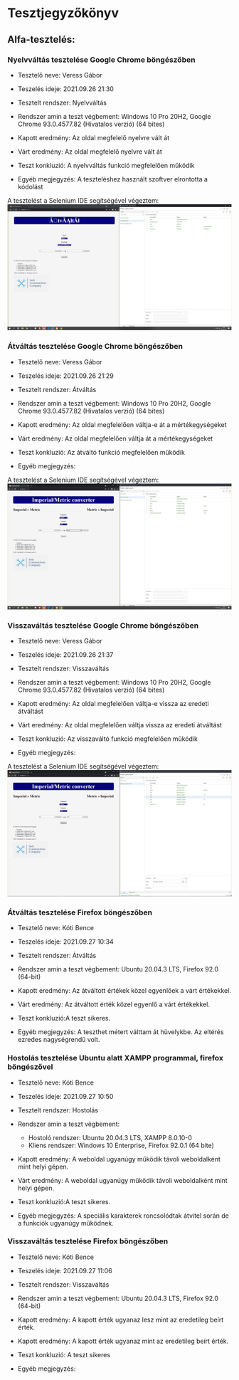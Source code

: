 # Tesztjegyzőkönyv

## Alfa-tesztelés:

### Nyelvváltás tesztelése Google Chrome böngészőben

- Tesztelő neve: Veress Gábor

- Teszelés ideje: 2021.09.26 21:30

- Tesztelt rendszer: Nyelvváltás

- Rendszer amin a teszt végbement: Windows 10 Pro 20H2, Google Chrome 93.0.4577.82 (Hivatalos verzió) (64 bites)

- Kapott eredmény: Az oldal megfelelő 
        nyelvre vált át

- Várt eredmény: Az oldal megfelelő nyelvre vált át

- Teszt konkluzió: A nyelvváltás funkció megfelelően működik

- Egyéb megjegyzés: A teszteléshez használt szoftver elrontotta a kódolást

A tesztelést a Selenium IDE segítségével végeztem:
![Kép a nyelvváltás tesztelésről](/images/nyelv-teszt.png)



### Átváltás tesztelése Google Chrome böngészőben

- Tesztelő neve: Veress Gábor

- Teszelés ideje: 2021.09.26 21:29

- Tesztelt rendszer: Átváltás

- Rendszer amin a teszt végbement: Windows 10 Pro 20H2, Google Chrome 93.0.4577.82 (Hivatalos verzió) (64 bites)

- Kapott eredmény: Az oldal megfelelően váltja-e át a mértékegységeket

- Várt eredmény: Az oldal megfelelően váltja át a mértékegységeket

- Teszt konkluzió: Az átváltó funkció megfelelően működik

- Egyéb megjegyzés:

A tesztelést a Selenium IDE segítségével végeztem:
![Kép az átváltás tesztelésről](/images/atvalto-teszt.png)


### Visszaváltás tesztelése Google Chrome böngészőben 
- Tesztelő neve: Veress Gábor

- Teszelés ideje: 2021.09.26 21:37

- Tesztelt rendszer: Visszaváltás

- Rendszer amin a teszt végbement: Windows 10 Pro 20H2, Google Chrome 93.0.4577.82 (Hivatalos verzió) (64 bites)

- Kapott eredmény: Az oldal megfelelően váltja-e vissza az eredeti átváltást

- Várt eredmény: Az oldal megfelelően váltja vissza az eredeti átváltást

- Teszt konkluzió: Az visszaváltó funkció megfelelően működik

- Egyéb megjegyzés:

A tesztelést a Selenium IDE segítségével végeztem:
![Kép a visszaváltás tesztelésről](/images/reverse-button-teszt.png)

### Átváltás tesztelése Firefox böngészőben

- Tesztelő neve: Kóti Bence

- Teszelés ideje: 2021.09.27 10:34

- Tesztelt rendszer: Átváltás

- Rendszer amin a teszt végbement: Ubuntu 20.04.3 LTS, Firefox 92.0 (64-bit)

- Kapott eredmény: Az átváltott értékek közel egyenlőek a várt értékekkel.     

- Várt eredmény: Az átváltott érték közel egyenlő a várt értékekkel.     

- Teszt konkluzió:A teszt sikeres.

- Egyéb megjegyzés: A teszthet métert válttam át hüvelykbe. Az eltérés ezredes nagységrendű volt.

### Hostolás tesztelése Ubuntu alatt XAMPP programmal, firefox böngészővel

- Tesztelő neve: Kóti Bence

- Teszelés ideje: 2021.09.27 10:50

- Tesztelt rendszer: Hostolás

- Rendszer amin a teszt végbement:
  - Hostoló rendszer: Ubuntu 20.04.3 LTS, XAMPP 8.0.10-0
  - Kliens rendszer: Windows 10 Enterprise, Firefox 92.0.1 (64 bite)

- Kapott eredmény: A weboldal ugyanúgy működik távoli weboldalként mint helyi gépen.

- Várt eredmény: A weboldal ugyanúgy működik távoli weboldalként mint helyi gépen.

- Teszt konkluzió:A teszt sikeres.

- Egyéb megjegyzés: A speciális karakterek roncsolódtak átvitel során de a funkciók ugyanúgy működnek.

### Visszaváltás tesztelése Firefox böngészőben 
- Tesztelő neve: Kóti Bence

- Teszelés ideje: 2021.09.27 11:06

- Tesztelt rendszer: Visszaváltás

- Rendszer amin a teszt végbement: Ubuntu 20.04.3 LTS, Firefox 92.0 (64-bit)

- Kapott eredmény: A kapott érték ugyanaz lesz mint az eredetileg beírt érték.

- Kapott eredmény: A kapott érték ugyanaz mint az eredetileg beírt érték.

- Teszt konkluzió: A teszt sikeres

- Egyéb megjegyzés: